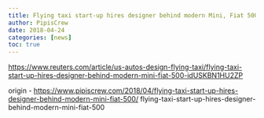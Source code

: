 ```yaml
---
title: Flying taxi start-up hires designer behind modern Mini, Fiat 500
author: PipisCrew
date: 2018-04-24
categories: [news]
toc: true
---
```


https://www.reuters.com/article/us-autos-design-flying-taxi/flying-taxi-start-up-hires-designer-behind-modern-mini-fiat-500-idUSKBN1HU2ZP

origin - https://www.pipiscrew.com/2018/04/flying-taxi-start-up-hires-designer-behind-modern-mini-fiat-500/ flying-taxi-start-up-hires-designer-behind-modern-mini-fiat-500